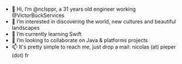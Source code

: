 - 👋 Hi, I’m @nclsppr, a 31 years old engineer working @VictorBuckServices
- 👀 I’m interested in discovering the world, new cultures and beautiful landscapes
- 🌱 I’m currently learning Swift
- 💞️ I’m looking to collaborate on Java & platforms projects
- 📫 It's pretty simple to reach me, just drop a mail: nicolas (at) pieper (dot) fr
